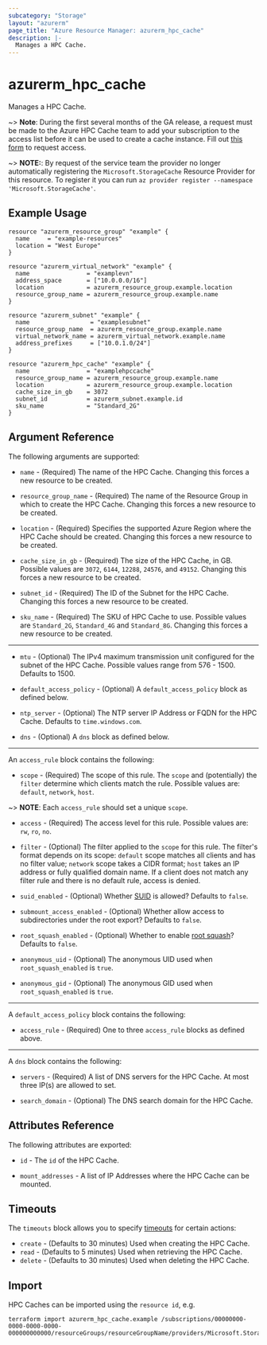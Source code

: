 ```yaml
---
subcategory: "Storage"
layout: "azurerm"
page_title: "Azure Resource Manager: azurerm_hpc_cache"
description: |-
  Manages a HPC Cache.
---
```


# azurerm_hpc_cache

Manages a HPC Cache.

~> **Note**: During the first several months of the GA release, a request must be made to the Azure HPC Cache team to add your subscription to the access list before it can be used to create a cache instance. Fill out [this form](https://aka.ms/onboard-hpc-cache) to request access.

~> **NOTE:**: By request of the service team the provider no longer automatically registering the `Microsoft.StorageCache` Resource Provider for this resource. To register it you can run `az provider register --namespace 'Microsoft.StorageCache'`.

## Example Usage

```hcl
resource "azurerm_resource_group" "example" {
  name     = "example-resources"
  location = "West Europe"
}

resource "azurerm_virtual_network" "example" {
  name                = "examplevn"
  address_space       = ["10.0.0.0/16"]
  location            = azurerm_resource_group.example.location
  resource_group_name = azurerm_resource_group.example.name
}

resource "azurerm_subnet" "example" {
  name                 = "examplesubnet"
  resource_group_name  = azurerm_resource_group.example.name
  virtual_network_name = azurerm_virtual_network.example.name
  address_prefixes     = ["10.0.1.0/24"]
}

resource "azurerm_hpc_cache" "example" {
  name                = "examplehpccache"
  resource_group_name = azurerm_resource_group.example.name
  location            = azurerm_resource_group.example.location
  cache_size_in_gb    = 3072
  subnet_id           = azurerm_subnet.example.id
  sku_name            = "Standard_2G"
}
```

## Argument Reference

The following arguments are supported:

* `name` - (Required) The name of the HPC Cache. Changing this forces a new resource to be created.

* `resource_group_name` - (Required) The name of the Resource Group in which to create the HPC Cache. Changing this forces a new resource to be created.

* `location` - (Required) Specifies the supported Azure Region where the HPC Cache should be created. Changing this forces a new resource to be created.

* `cache_size_in_gb` - (Required) The size of the HPC Cache, in GB. Possible values are `3072`, `6144`, `12288`, `24576`, and `49152`. Changing this forces a new resource to be created.

* `subnet_id` - (Required) The ID of the Subnet for the HPC Cache. Changing this forces a new resource to be created.

* `sku_name` - (Required) The SKU of HPC Cache to use. Possible values are `Standard_2G`, `Standard_4G` and `Standard_8G`. Changing this forces a new resource to be created.

---

* `mtu` - (Optional) The IPv4 maximum transmission unit configured for the subnet of the HPC Cache. Possible values range from 576 - 1500. Defaults to 1500.

* `default_access_policy` - (Optional) A `default_access_policy` block as defined below.

* `ntp_server` - (Optional) The NTP server IP Address or FQDN for the HPC Cache. Defaults to `time.windows.com`.

* `dns` - (Optional) A `dns` block as defined below.
  
---

An `access_rule` block contains the following:

* `scope` - (Required) The scope of this rule. The `scope` and (potentially) the `filter` determine which clients match the rule. Possible values are: `default`, `network`, `host`.

~> **NOTE**: Each `access_rule` should set a unique `scope`.

* `access` - (Required) The access level for this rule. Possible values are: `rw`, `ro`, `no`.

* `filter` - (Optional) The filter applied to the `scope` for this rule. The filter's format depends on its scope: `default` scope matches all clients and has no filter value; `network` scope takes a CIDR format; `host` takes an IP address or fully qualified domain name. If a client does not match any filter rule and there is no default rule, access is denied.

* `suid_enabled` - (Optional) Whether [SUID](https://docs.microsoft.com/en-us/azure/hpc-cache/access-policies#suid) is allowed? Defaults to `false`.

* `submount_access_enabled` - (Optional) Whether allow access to subdirectories under the root export? Defaults to `false`.

* `root_squash_enabled` - (Optional) Whether to enable [root squash](https://docs.microsoft.com/en-us/azure/hpc-cache/access-policies#root-squash)? Defaults to `false`.

* `anonymous_uid` - (Optional) The anonymous UID used when `root_squash_enabled` is `true`.
  
* `anonymous_gid` - (Optional) The anonymous GID used when `root_squash_enabled` is `true`.

---

A `default_access_policy` block contains the following:

* `access_rule` - (Required) One to three `access_rule` blocks as defined above.

---

A `dns` block contains the following:

* `servers` - (Required) A list of DNS servers for the HPC Cache. At most three IP(s) are allowed to set.

* `search_domain` - (Optional) The DNS search domain for the HPC Cache.

## Attributes Reference

The following attributes are exported:

* `id` - The `id` of the HPC Cache.

* `mount_addresses` - A list of IP Addresses where the HPC Cache can be mounted.

## Timeouts

The `timeouts` block allows you to specify [timeouts](https://www.terraform.io/docs/configuration/resources.html#timeouts) for certain actions:

* `create` - (Defaults to 30 minutes) Used when creating the HPC Cache.
* `read` - (Defaults to 5 minutes) Used when retrieving the HPC Cache.
* `delete` - (Defaults to 30 minutes) Used when deleting the HPC Cache.

## Import

HPC Caches can be imported using the `resource id`, e.g.

```shell
terraform import azurerm_hpc_cache.example /subscriptions/00000000-0000-0000-0000-000000000000/resourceGroups/resourceGroupName/providers/Microsoft.StorageCache/caches/cacheName
```
